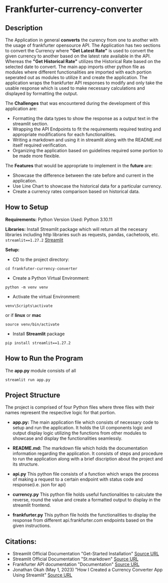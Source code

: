 # Frankfurter-currency-converter

## Description
The Application in general **converts** the curency from one to another with the usage of frankfurter opensource API. The Application has two sections to convert the Currency where **"Get Latest Rate"** is used to convert the given currency to another based on the latest rate available in the API. Whereas the **"Get Historical Rate"** utilizes the Historical Rate based on the selected date to convert. 
The main app imports other python file as modules where different functionalities are imported with each portion seperated out as modules to utilize it and create the application. The application wraps the frankfurter API responses to modify and only take the usable response which is used to make necessary calculations and displayed by formatting the output.

The **Challenges** that was encountered during the development of this application are:
- Formatting the data types to show the response as a output text in the streamlit section.
- Wrapping the API Endpoints to fit the requirements required testing and appropriate modifications for each functionalities.
- Writing a markdown and using it in streamlit along with the README.md itself required verification.
- Organizing the application based on guidelines required some portion to be made more flexible.

The **Features** that would be appropriate to implement in the **future** are:
- Showcase the difference between the rate before and current in the application.
- Use Line Chart to showcase the historical data for a particular currency.
- Create a currency rates comparison based on historical data.

## How to Setup

**Requirements:**
Python Version Used: Python 3.10.11

**Libraries:**
Install Streamlit package which will return all the necesary libraries including http libraries such as requests, pandas, cachetools, etc.
```streamlit==1.27.2```  [Streamlit][1]

**Setup:**
- CD to the project directory:

```
cd frankfuter-currency-converter
```

- Create a Python Virtual Environment:

```
python -m venv venv
```

- Activate the virtual Environment:

```
venv\Scripts\activate
```

or if **linux** or **mac**

```
source venv/bin/activate
```

- Install **Streamlit** package

```
pip install streamlit==1.27.2
```


## How to Run the Program
The **app.py** module consists of all 
```
streamlit run app.py
```

## Project Structure
The project is comprised of four Python files where three files with their names represent the respective logic for that portion.

- **app.py:**
The main application file which consists of necessary code to setup and run the application. It holds the UI components logic and output display logic utilizing the functions from other modules to showcase and display the functionalities seamlessly.

- **README.md:**
The markdown file which holds the documentation information regarding the application. It consists of steps and procedure to run the application along with a brief discription about the project and its structure.

- **api.py**
This python file consists of a function which wraps the process of making a request to a certain endpoint with status code and response(i.e. json for api)

- **currency.py**
This python file holds useful functionalities to calculate the reverse, round the value and create a formatted output to display in the streamlit frontend.

- **frankfurter.py**
This python file holds the functionalities to display the response from different api.frankfurter.com endpoints based on the given instructions.


## Citations:
[1]: https://docs.streamlit.io/library/get-started/installation
- Streamlit Official Documentation "Get-Started Installation" [Source URL](https://docs.streamlit.io/library/get-started/installation)
- Streamlit Official Documentation "St.markdown" [Source URL](https://docs.streamlit.io/library/api-reference/text/st.markdown)
- Frankfurter API documentation "Documentation" [Source URL](https://www.frankfurter.app/docs/)
- Jonathan Okah (May 1, 2023) "How I Created a Currency Converter App Using Streamlit" [Source URL](https://blog.finxter.com/how-i-created-a-currency-converter-app-and-a-currency-prediction-app-using-streamlit/)

